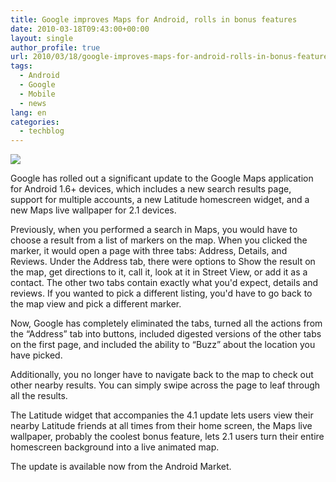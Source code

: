 ```yaml
---
title: Google improves Maps for Android, rolls in bonus features
date: 2010-03-18T09:43:00+00:00
layout: single
author_profile: true
url: 2010/03/18/google-improves-maps-for-android-rolls-in-bonus-features/
tags:
  - Android
  - Google
  - Mobile
  - news
lang: en
categories: 
  - techblog
---
```

[![](http://4.bp.blogspot.com/_vaUVXcmC3OI/S6HucvwkuUI/AAAAAAAABSc/jcb0QcolitI/s400/4695.jpg)](http://4.bp.blogspot.com/_vaUVXcmC3OI/S6HucvwkuUI/AAAAAAAABSc/jcb0QcolitI/s1600-h/4695.jpg)

Google has rolled out a significant update to the Google Maps application for Android 1.6+ devices, which includes a new search results page, support for multiple accounts, a new Latitude homescreen widget, and a new Maps live wallpaper for 2.1 devices.

Previously, when you performed a search in Maps, you would have to choose a result from a list of markers on the map. When you clicked the marker, it would open a page with three tabs: Address, Details, and Reviews. Under the Address tab, there were options to Show the result on the map, get directions to it, call it, look at it in Street View, or add it as a contact. The other two tabs contain exactly what you'd expect, details and reviews. If you wanted to pick a different listing, you'd have to go back to the map view and pick a different marker.

Now, Google has completely eliminated the tabs, turned all the actions from the “Address” tab into buttons, included digested versions of the other tabs on the first page, and included the ability to “Buzz” about the location you have picked.

Additionally, you no longer have to navigate back to the map to check out other nearby results. You can simply swipe across the page to leaf through all the results.

The Latitude widget that accompanies the 4.1 update lets users view their nearby Latitude friends at all times from their home screen, the Maps live wallpaper, probably the coolest bonus feature, lets 2.1 users turn their entire homescreen background into a live animated map.

The update is available now from the Android Market.